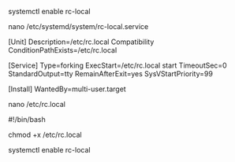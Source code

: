 systemctl enable rc-local

nano /etc/systemd/system/rc-local.service

[Unit]
 Description=/etc/rc.local Compatibility
 ConditionPathExists=/etc/rc.local

[Service]
 Type=forking
 ExecStart=/etc/rc.local start
 TimeoutSec=0
 StandardOutput=tty
 RemainAfterExit=yes
 SysVStartPriority=99

[Install]
 WantedBy=multi-user.target
 
 nano /etc/rc.local
 
 #!/bin/bash
 
 chmod +x /etc/rc.local
 
 systemctl enable rc-local
